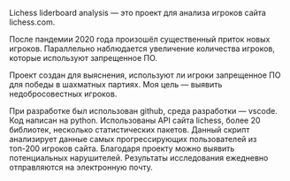 Lichess liderboard analysis — это проект для анализа игроков сайта lichess.com. 

После пандемии 2020 года произошёл существенный приток новых игроков. Параллельно наблюдается увеличение количества игроков, которые используют запрещенное ПО.

Проект создан для выяснения, используют ли игроки запрещенное ПО для победы в шахматных партиях. Моя цель — выявить недобросовестных игроков.

При разработке был использован github, среда разработки — vscode. Код написан на python. Использованы API сайта lichess, более 20 библиотек, несколько статистических пакетов. Данный скрипт анализирует данные самых прогрессирующих пользователей из топ-200 игроков сайта. Благодаря проекту можно выявить потенциальных нарушителей. Результаты исследования ежедневно отправляются на электронную почту.
